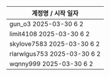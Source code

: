 | 계정명 / 시작 일자|
|--------|
| gun_o3 2025-03-30 6 2 |
| limit4108 2025-03-30 6 2 |
| skylove7583 2025-03-30 6 2 |
| rlarwlgus753 2025-03-30 6 2 |
| wqnny999 2025-03-30 6 2 |
